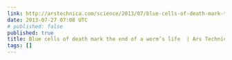 ```yaml
---
link: http://arstechnica.com/science/2013/07/blue-cells-of-death-mark-the-end-of-a-worms-life/
date: 2013-07-27 07:08 UTC
# published: false
published: true
title: Blue cells of death mark the end of a worm’s life  | Ars Technica
tags: []
---
```




